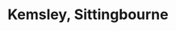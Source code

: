---
title: Kemsley, Sittingbourne
url: /kemsley-sittingbourne/
latitude: 51.364
longitude: 0.735
---